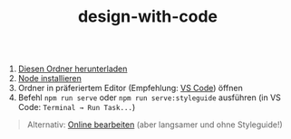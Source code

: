 <h1 align=center>design-with-code</h1>

<br>
<br>

1. [Diesen Ordner herunterladen](http://api.dmp-bremerhaven.de/modernui/design-with-code.zip)
2. [Node installieren](https://nodejs.org/de/)
3. Ordner in präferiertem Editor (Empfehlung: [VS Code](https://code.visualstudio.com/)) öffnen
4. Befehl `npm run serve` oder `npm run serve:styleguide` ausführen (in VS Code: `Terminal → Run Task...`)

> Alternativ: [Online bearbeiten](https://codesandbox.io/s/design-with-code-6sce4) (aber langsamer und ohne Styleguide!)

